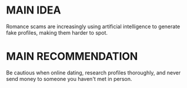 # MAIN IDEA
Romance scams are increasingly using artificial intelligence to generate fake profiles, making them harder to spot.

# MAIN RECOMMENDATION
Be cautious when online dating, research profiles thoroughly, and never send money to someone you haven't met in person.
